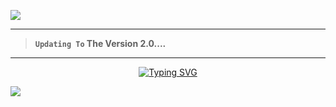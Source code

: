 <a><img src='https://i.imgur.com/LyHic3i.gif'/>

---  

> **`Updating To` The Version 2.0....**
---

<p align="center"> 
  <p align="center">
  <a href="https://git.io/typing-svg"><img src="https://readme-typing-svg.demolab.com?font=Bungee+Shade&size=25&pause=1000&background=FF000000&width=435&lines=THIS+IS+MALVIN+XD+V2 ❤️+;MALVIN-+XD-+V1 🎉;CREATED+BY+MR-MALVIN ✔️" alt="Typing SVG" /></a>
  </p>

<a><img src='https://i.imgur.com/LyHic3i.gif'/>
 
